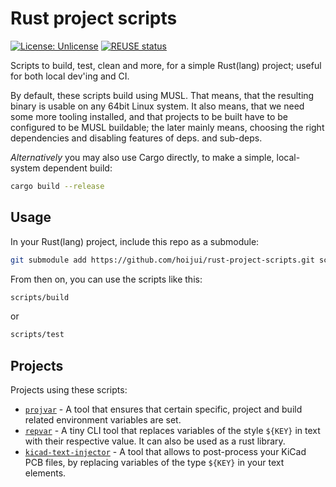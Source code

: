 <!--
SPDX-FileCopyrightText: 2021 Robin Vobruba <hoijui.quaero@gmail.com>

SPDX-License-Identifier: CC0-1.0
-->

# Rust project scripts

[![License: Unlicense](
    https://img.shields.io/badge/License-Unlicense-blue.svg)](
    https://unlicense.org)
[![REUSE status](
    https://api.reuse.software/badge/github.com/hoijui/rust-project-scripts)](
    https://api.reuse.software/info/github.com/hoijui/rust-project-scripts)

Scripts to build, test, clean and more,
for a simple Rust(lang) project;
useful for both local dev'ing and CI.

By default, these scripts build using MUSL.
That means, that the resulting binary is usable
on any 64bit Linux system.
It also means, that we need some more tooling installed,
and that projects to be built have to be configured
to be MUSL buildable; the later mainly means,
choosing the right dependencies
and disabling features of deps. and sub-deps.

*Alternatively* you may also use Cargo directly, to make a simple,
local-system dependent build:

```sh
cargo build --release
```

## Usage

In your Rust(lang) project,
include this repo as a submodule:

```bash
git submodule add https://github.com/hoijui/rust-project-scripts.git scripts
```

From then on, you can use the scripts like this:

```bash
scripts/build
```

or

```bash
scripts/test
```

## Projects

Projects using these scripts:

* [`projvar`](https://github.com/hoijui/projvar/) -
  A tool that ensures that certain specific,
  project and build related environment variables are set.
* [`repvar`](https://github.com/hoijui/repvar/) -
  A tiny CLI tool that replaces variables of the style `${KEY}`
  in text with their respective value.
  It can also be used as a rust library.
* [`kicad-text-injector`](https://github.com/hoijui/kicad-text-injector/) -
  A tool that allows to post-process your KiCad PCB files,
  by replacing variables of the type `${KEY}` in your text elements.
